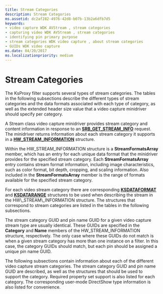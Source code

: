 ```yaml
---
title: Stream Categories
description: Stream Categories
ms.assetid: dc2af282-4976-42d8-b07b-13b2a6dfb7d5
keywords:
- video capture WDK AVStream , stream categories
- capturing video WDK AVStream , stream categories
- identifying pin primary purpose
- stream categories WDK video capture , about stream categories
- GUIDs WDK video capture
ms.date: 04/20/2017
ms.localizationpriority: medium
---
```


# Stream Categories


The KsProxy filter supports several types of stream categories. The tables in the following subsections describe the different types of stream categories and the data formats associated with each type of category, as well as the extended header size value that a video capture minidriver should specify per category.

A Stream class video capture minidriver provides stream category and content information in response to an [**SRB\_GET\_STREAM\_INFO**](https://docs.microsoft.com/windows-hardware/drivers/stream/srb-get-stream-info) request. The minidriver returns information about each stream category it supports in a [**HW\_STREAM\_INFORMATION**](https://docs.microsoft.com/windows-hardware/drivers/ddi/strmini/ns-strmini-_hw_stream_information) structure.

Within the HW\_STREAM\_INFORMATION structure is a **StreamFormatsArray** member, which has an entry for each unique data format that the minidriver provides for the specified stream category. Each **StreamFormatsArray** entry contains stream format information, including image characteristics, such as color format, bit depth, cropping, and scaling information. Also included in the **StreamFormatsArray** member is the range of formats available for the specified stream category.

For each video stream category there are corresponding [**KSDATAFORMAT**](https://docs.microsoft.com/windows-hardware/drivers/ddi/ks/ns-ks-ksdataformat) and [**KSDATARANGE**](https://docs.microsoft.com/previous-versions/ff561658(v=vs.85)) structures to be used when describing the stream in the HW\_STREAM\_INFORMATION structure. The structures that correspond to stream categories are listed in the tables in the following subsections.

The stream category GUID and pin name GUID for a given video capture stream type are usually identical. These GUIDs are specified in the **Category** and **Name** members of the HW\_STREAM\_INFORMATION structure, respectively. The only case where these GUIDs do not match is when a given stream category has more than one instance on a filter. In this case, the category GUIDs should match, but each pin should be assigned a unique pin name GUID.

The following subsections contain information about each of the different video capture stream categories. The stream category GUID and pin name GUID are described, as well as the structures that should be used to support the category. Required property set support is also listed for each category. The corresponding user-mode DirectShow type information is also listed for convenience.

 

 




